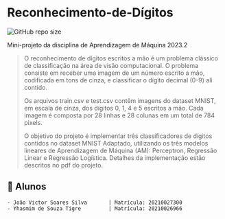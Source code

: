 # Reconhecimento-de-Dígitos

![GitHub repo size](https://img.shields.io/github/repo-size/YhasmimTigre/Reconhecimento-de-Digitos)

Mini-projeto da disciplina de Aprendizagem de Máquina 2023.2

> O reconhecimento de dígitos escritos a mão é um problema clássico de classificação na
área de visão computacional. O problema consiste em receber uma imagem de um número
escrito a mão, codificada em tons de cinza, e classificar o dígito decimal (0-9) ali contido.
> 
> Os arquivos train.csv e test.csv contêm imagens do dataset MNIST, em escala de cinza, dos
dígitos 0, 1, 4 e 5 escritos a mão. Cada imagem é composta por 28 linhas e 28 colunas em um
total de 784 pixels.
> 
> O objetivo do projeto é implementar três classificadores de dígitos contidos no dataset MNIST Adaptado,
utilizando os três modelos lineares de Aprendizagem de Máquina (AM): Perceptron,
Regressão Linear e Regressão Logística. Detalhes da implementação estão descritos no pdf do projeto.
## 🤝 Alunos

    - João Victor Soares Silva       | Matrícula: 20210027300 
    - Yhasmim de Souza Tigre         | Matrícula: 20210026966

